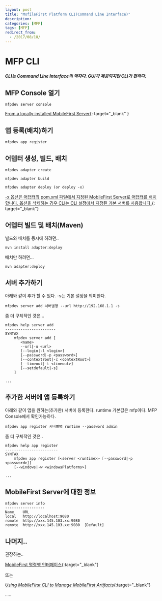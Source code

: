 ```yaml
---
layout: post
title: "MofileFirst Platform CLI(Command Line Interface)"
description: 
categories: [MFP]
tags: [MFP]
redirect_from:
  - /2017/08/18/
---
```



# MFP CLI

##### CLI는 Command Line Interface의 약자다. GUI가 제공되지만 CLI가 편하다.

## MFP Console 열기

```
mfpdev server console
```

[From a locally installed MobileFirst Server](https://mobilefirstplatform.ibmcloud.com/tutorials/en/foundation/8.0/product-overview/components/console/#from-a-locally-installed-mobilefirst-server){: target="_blank" }

## 앱 등록(배치)하기

```
mfpdev app register
```

## 어뎁터 생성, 빌드, 배치

```
mfpdev adapter create
```

```
mfpdev adapter build
```

```
mfpdev adapter deploy (or deploy -x)
```

[-x 옵션은 어댑터의 pom.xml 파일에서 지정된 MobileFirst Server로 어댑터를 배치합니다. 옵션을 삭제하는 경우 CLI는 CLI 설정에서 지정된 기본 서버를 사용합니다.](https://www.ibm.com/support/knowledgecenter/ko/SSHS8R_8.0.0/com.ibm.worklight.dev.doc/devref/t_deploying_maven_java_adapters.html){: target="_blank"}

## 어뎁터 빌드 및 배치(Maven)

빌드와 배치를 동시에 하려면..

```
mvn install adapter:deploy
```

배치만 하려면...

```
mvn adapter:deploy
```

## 서버 추가하기

아래와 같이 추가 할 수 있다. -s는 기본 설정을 의미한다.

```
mfpdev server add 서버별명 --url http://192.168.1.1 -s
```

좀 더 구체적인 것은...

```
mfpdev help server add
-----------------------
SYNTAX
    mfpdev server add [
       <name>
       --url|-u <url>
       [--login|-l <login>]
       [--password|-p <password>]
       [--contextroot|-c <contextRoot>]
       [--timeout|-t <timeout>]
       [--setdefault|-s]
    ]
    
...
```

## 추가한 서버에 앱 등록하기

아래와 같이 앱을 원하는(추가한) 서버에 등록한다. runtime 기본값은 mfp이다. MFP Console에서 확인가능하다.

```
mfpdev app register 서버별명 runtime --password admin
```

좀 더 구체적인 것은..

```
mfpdev help app register
------------------------
SYNTAX
	mfpdev app register [<server <runtime>> [--password|-p <password>]]
	[--windows|-w <windowsPlatforms>]

...
```

## MobileFirst Server에 대한 정보

```
mfpdev server info
------------------
Name    URL
local   http://localhost:9080       
romote  http://xxx.145.103.xx:9080  
remote  http://xxx.145.103.xx:9080  [Default]
```



## 나머지..

권장하는..

[MobileFirst 명령행 인터페이스](https://www.ibm.com/support/knowledgecenter/ko/SSHS8R_8.0.0/com.ibm.worklight.dev.doc/dev/r_mfpdev_summary.html){:target="_blank"}

또는

[*Using MobileFirst CLI to Manage MobileFirst Artifacts*](https://mobilefirstplatform.ibmcloud.com/tutorials/en/foundation/8.0/application-development/using-mobilefirst-cli-to-manage-mobilefirst-artifacts/#list-of-cli-commands){:target="_blank"}





…..